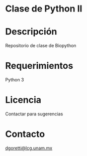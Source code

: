 # Clase de Python II  


# Descripción  
Repositorio de clase de Biopython

# Requerimientos  
Python 3

# Licencia  
Contactar para sugerencias

# Contacto  
dgoretti@lcg.unam.mx

